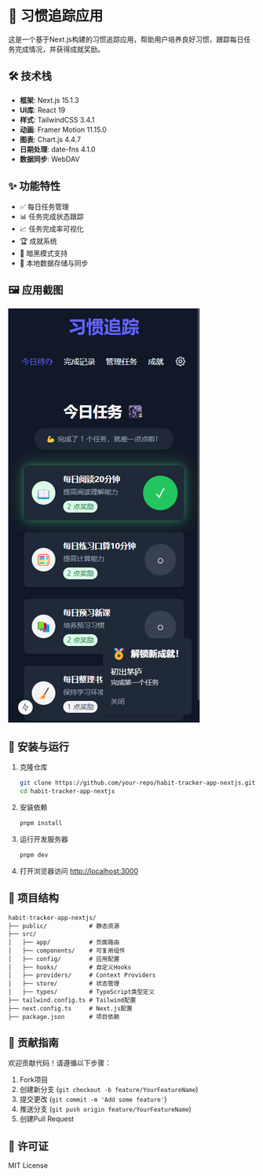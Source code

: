 # 🎯 习惯追踪应用

这是一个基于Next.js构建的习惯追踪应用，帮助用户培养良好习惯，跟踪每日任务完成情况，并获得成就奖励。

## 🛠️ 技术栈

- **框架**: Next.js 15.1.3
- **UI库**: React 19
- **样式**: TailwindCSS 3.4.1
- **动画**: Framer Motion 11.15.0
- **图表**: Chart.js 4.4.7
- **日期处理**: date-fns 4.1.0
- **数据同步**: WebDAV

## ✨ 功能特性

- ✅ 每日任务管理
- 📊 任务完成状态跟踪
- 📈 任务完成率可视化
- 🏆 成就系统
- 🌙 暗黑模式支持
- 💾 本地数据存储与同步

## 🖼️ 应用截图

![今日任务页面](docs/today.png)

## 🚀 安装与运行

1. 克隆仓库
   ```bash
   git clone https://github.com/your-repo/habit-tracker-app-nextjs.git
   cd habit-tracker-app-nextjs
   ```

2. 安装依赖
   ```bash
   pnpm install
   ```

3. 运行开发服务器
   ```bash
   pnpm dev
   ```

4. 打开浏览器访问 [http://localhost:3000](http://localhost:3000)

## 📂 项目结构

```
habit-tracker-app-nextjs/
├── public/            # 静态资源
├── src/
│   ├── app/           # 页面路由
│   ├── components/    # 可复用组件
│   ├── config/        # 应用配置
│   ├── hooks/         # 自定义Hooks
│   ├── providers/     # Context Providers
│   ├── store/         # 状态管理
│   ├── types/         # TypeScript类型定义
├── tailwind.config.ts # Tailwind配置
├── next.config.ts     # Next.js配置
├── package.json       # 项目依赖
```

## 🤝 贡献指南

欢迎贡献代码！请遵循以下步骤：

1. Fork项目
2. 创建新分支 (`git checkout -b feature/YourFeatureName`)
3. 提交更改 (`git commit -m 'Add some feature'`)
4. 推送分支 (`git push origin feature/YourFeatureName`)
5. 创建Pull Request

## 📜 许可证

MIT License
